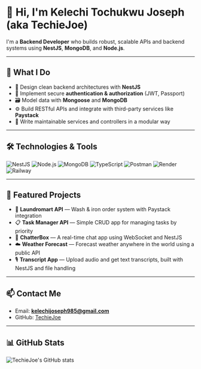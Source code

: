 # 👋 Hi, I'm Kelechi Tochukwu Joseph (aka TechieJoe)

I'm a **Backend Developer** who builds robust, scalable APIs and backend systems using **NestJS**, **MongoDB**, and **Node.js**.

---

## 🚀 What I Do

- 🧠 Design clean backend architectures with **NestJS**
- 🔐 Implement secure **authentication & authorization** (JWT, Passport)
- 🗃️ Model data with **Mongoose** and **MongoDB**
- ⚙️ Build RESTful APIs and integrate with third-party services like **Paystack**
- 🧪 Write maintainable services and controllers in a modular way

---

## 🛠️ Technologies & Tools

![NestJS](https://img.shields.io/badge/NestJS-E0234E?style=for-the-badge&logo=nestjs&logoColor=white)
![Node.js](https://img.shields.io/badge/Node.js-339933?style=for-the-badge&logo=node-dot-js&logoColor=white)
![MongoDB](https://img.shields.io/badge/MongoDB-47A248?style=for-the-badge&logo=mongodb&logoColor=white)
![TypeScript](https://img.shields.io/badge/TypeScript-3178C6?style=for-the-badge&logo=typescript&logoColor=white)
![Postman](https://img.shields.io/badge/Postman-FF6C37?style=for-the-badge&logo=postman&logoColor=white)
![Render](https://img.shields.io/badge/Render-00979D?style=for-the-badge&logo=render&logoColor=white)
![Railway](https://img.shields.io/badge/Railway-000000?style=for-the-badge&logo=railway&logoColor=white)

---

## 📌 Featured Projects

- 🧺 **Laundromart API** — Wash & iron order system with Paystack integration  
- 📋 **Task Manager API** — Simple CRUD app for managing tasks by priority  
- 💬 **ChatterBox** — A real-time chat app using WebSocket and NestJS  
- ☁️ **Weather Forecast** — Forecast weather anywhere in the world using a public API  
- 🎙️ **Transcript App** — Upload audio and get text transcripts, built with NestJS and file handling

---

## 📫 Contact Me

- Email: **kelechijoseph985@gmail.com**
- GitHub: [TechieJoe](https://github.com/TechieJoe)

---

## 📊 GitHub Stats

![TechieJoe's GitHub stats](https://github-readme-stats.vercel.app/api?username=TechieJoe&show_icons=true&theme=radical)

